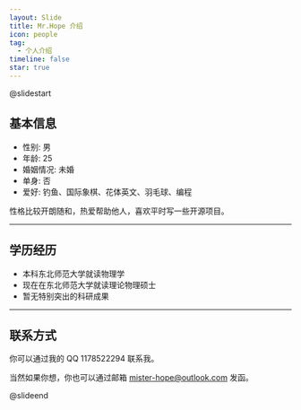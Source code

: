 ```yaml
---
layout: Slide
title: Mr.Hope 介绍
icon: people
tag:
  - 个人介绍
timeline: false
star: true
---
```


@slidestart

<!-- .element: class="r-fit-text" -->

## 基本信息

- 性别: 男
- 年龄: 25
- 婚姻情况: 未婚
- 单身: 否
- 爱好: 钓鱼、国际象棋、花体英文、羽毛球、编程

性格比较开朗随和，热爱帮助他人，喜欢平时写一些开源项目。

---

## 学历经历

- 本科东北师范大学就读物理学
- 现在在东北师范大学就读理论物理硕士
- 暂无特别突出的科研成果

---

## 联系方式

你可以通过我的 QQ 1178522294 联系我。

当然如果你想，你也可以通过邮箱 [mister-hope@outlook.com](mailto:mister-hope@outlook.com) 发函。

@slideend
